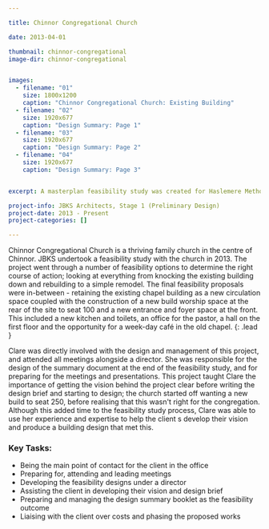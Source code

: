 ```yaml
---

title: Chinnor Congregational Church

date: 2013-04-01

thumbnail: chinnor-congregational
image-dir: chinnor-congregational


images:
  - filename: "01"
    size: 1800x1200
    caption: "Chinnor Congregational Church: Existing Building"
  - filename: "02"
    size: 1920x677
    caption: "Design Summary: Page 1"
  - filename: "03"
    size: 1920x677
    caption: "Design Summary: Page 2"
  - filename: "04"
    size: 1920x677
    caption: "Design Summary: Page 3"


excerpt: A masterplan feasibility study was created for Haslemere Methodist Church to allow the client team to undertake the proposals in a staggered approach. This has allowed the building to be developed as funds arise. 

project-info: JBKS Architects, Stage 1 (Preliminary Design)
project-date: 2013 - Present
project-categories: []

---
```




Chinnor Congregational Church is a thriving family church in the centre of Chinnor. JBKS undertook a feasibility study with the church in 2013. The project went through a number of feasibility options to determine the right course of action; looking at everything from knocking the existing building down and rebuilding to a simple remodel. The final feasibility proposals were in-between - retaining the existing chapel building as a new circulation space coupled with the construction of a new build worship space at the rear of the site to seat 100 and a new entrance and foyer space at the front. This included a new kitchen and toilets, an office for the pastor, a hall on the first floor and the opportunity for a week-day café in the old chapel. 
{: .lead }

Clare was directly involved with the design and management of this project, and attended all meetings alongside a director. She was responsible for the design of the summary document at the end of the feasibility study, and for preparing for the meetings and presentations. This project taught Clare the importance of getting the vision behind the project clear before writing the design brief and starting to design; the church started off wanting a new build to seat 250, before realising that this wasn't right for the congregation. Although this added time to the feasibility study process, Clare was able to use her experience and expertise to help the client s develop their vision and produce a building design that met this. 

### Key Tasks:

- Being the main point of contact for the client in the office
- Preparing for, attending and leading meetings
- Developing the feasibility designs under a director
- Assisting the client in developing their vision and design brief
- Preparing and managing the design summary booklet as the feasibility outcome
- Liaising with the client over costs and phasing the proposed works

